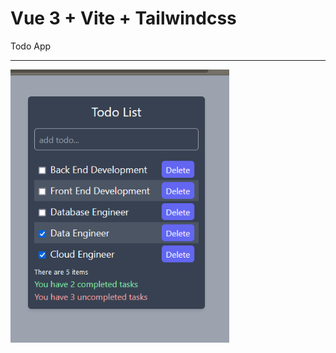 # Vue 3 + Vite + Tailwindcss

Todo App

---------------------------------
<img src="/todoapp.png" width="350">


